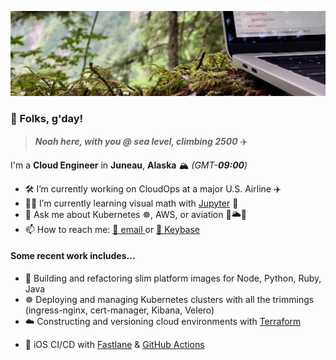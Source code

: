 ![Coding in woods header image](cover.jpeg)
### 👋 Folks, g'day!

> ***Noah here, with you @ sea level, climbing 2500*** ✈️

I'm a **Cloud Engineer** in **Juneau**, **Alaska** 🏔 *(GMT-**09:00**)*

- 🛠 I’m currently working on CloudOps at a major U.S. Airline ✈️
- 🧑‍💻 I’m currently learning visual math with [Jupyter](https://jupyter.org) 🐍
- 💬 Ask me about Kubernetes ☸️, AWS,  or aviation 🛫🌥🛬
- 📫 How to reach me: [📧 email ](public@noahsbwilliams.com) or [🔑 Keybase](https://keybase.io/noahsbwilliams)

#### Some recent work includes...

- 🐳 Building and refactoring slim platform images for Node, Python, Ruby, Java
- ☸️ Deploying and managing Kubernetes clusters with all the trimmings (ingress-nginx, cert-manager, Kibana, Velero)
- ☁️ Constructing and versioning cloud environments with [Terraform](https://terraform.io) 
<!-- - 🧑‍🍳 Configuration management with [Chef](https://chef.io) and [Ansible](https://www.ansible.com) for Linux and Windows environments -->
- 📱 iOS CI/CD with [Fastlane](https://fastlane.tools) & [GitHub Actions](https://github.com/features/actions)

